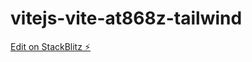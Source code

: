 # vitejs-vite-at868z-tailwind

[Edit on StackBlitz ⚡️](https://stackblitz.com/edit/vitejs-vite-at868z)
